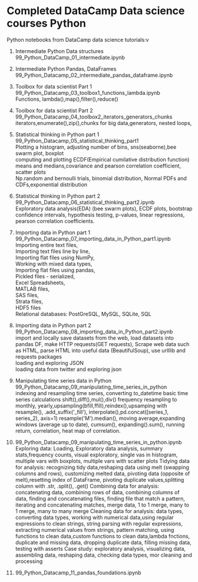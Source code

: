 # Completed DataCamp Data science courses Python<br>
Python notebooks from DataCamp data science tutorials:v
1. Intermediate Python Data structures <br>
99_Python_DataCamp_01_intermediate.ipynb<br>

2. Intermediate Python Pandas, DataFrames<br>
99_Python_Datacamp_02_intermediate_pandas_dataframe.ipynb<br>
3. Toolbox for data scientist Part 1<br>
99_Python_Datacamp_03_toolbox1_functions_lambda.ipynb<br>
Functions, lambda(),map(),filter(),reduce()<br>
4. Toolbox for data scientist Part 2<br>
99_Python_Datacamp_04_toolbox2_iterators_generators_chunks<br>
iterators,enumerate(),zip(),chunks for big data,generators, nested loops,<br>
5. Statistical thinking in Python part 1<br>
99_Python_Datacamp_05_statistical_thinking_part1<br>
Plotting  a histogram, adjusting number of bins, sns(seaborne),bee swarm plot, boxplot<br>
computing and plotting ECDF(Empirical cumilative distribution function)<br>
means and medians,covariance and pearson correlation coefficient, scatter plots<br>
Np.random and bernoulli trials, binomial distribution, Normal PDFs and CDFs,exponential distribution<br>
6. Statistical thinking in Python part 2<br>
99_Python_Datacamp_06_statistical_thinking_part2.ipynb<br>
Exploratory data analysis(EDA) (bee swarm plots), ECDF plots, bootstrap confidence intervals, hypothesis testing, p-values, linear regressions, pearson correlation coefficients.
7. Importing data in Python part 1
99_Python_Datacamp_07_importing_data_in_Python_part1.ipynb <br>
Importing entire text files,<br>
Importing text files line by line,<br>
Importing flat files using NumPy,<br>
Working with mixed data types,<br>
Importing flat files using pandas,<br>
Pickled files - serialized,<br>
Excel Spreadsheets,<br>
MATLAB files,<br>
SAS files,<br>
Strata files,<br>
HDF5 files<br>
Relational databases: PostGreSQL, MySQL, SQLite, SQL <br>

8. Importing data in Python part 2<br>
99_Python_Datacamp_08_importing_data_in_Python_part2.ipynb<br>
import and locally save datasets from the web, load datasets into pandas DF, make HTTP requests(GET requests), Scrape web data such as HTML, parse HTML into useful data (BeautifulSoup), use urlllib and requests packages<br>
loading and exploring JSON<br>
loading data from twitter and exploring json<br>
9. Manipulating time series data in Python<br>
99_Python_Datacamp_09_manipulating_time_series_in_python <br>
indexing and resampling time series, converting to_datetime
basic time series calculations shift(),diff(),mul(),div()
frequency resampling to monthly, yearly,upsampling(bfill,ffill),reindex(),upsamping with resample(),
.add_suffix('_fill'), interpolate(),pd.concat([series_1, series_2), axis=1)
resample('M').median(), moving average,expanding windows (average up to date),
cumsum(), expanding().sum(), running return, correlation, heat map of correlation.

10. 99_Python_Datacamp_09_manipulating_time_series_in_python.ipynb <br>
Exploring data:
Loading, Exploratory data analysis, summary stats,frequency counts, visual exploratory, single vas in histogram, multiple vars with boxplots, multiple vars with scatter plots
Tidying data for analysis:
recognizing tidy data,reshaping data using melt (swapping columns and rows), customizing melted data, pivoting data (opposite of melt),resetting index of DataFrame, pivoting duplicate values,splitting column with .str, .split(), .get()
Combining data for analysis:
concatenating data, combining rows of data, combining columns of data, finding and concatenating files, finding file that match a pattern, iterating and concatenating matches, merge data, 1 to 1 merge, many to 1 merge, many to many merge
Cleaning data for analysis:
data types, converting data types, working with numerical data,using regular expressions to clean strings, string parsing with regular expressions, extracting numerical values from strings, pattern matching, using functions to clean data,custom functions to clean data,lambda fnctions, duplicate and missing data, dropping duplicate data, filling missing data, testing with asserts
Case study:
exploratory analysis, visualizing data, assembling data, reshaping data, checking data types, mor cleaning and processing

11. 99_Python_Datacamp_11_pandas_foundations.ipynb <br>
